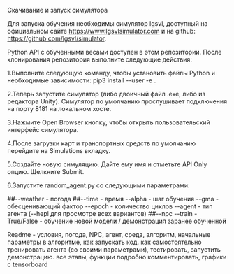 Скачивание и запуск симулятора

Для запуска обучения необходимы симулятор lgsvl, доступный на официальном сайте https://www.lgsvlsimulator.com и на github: https://github.com/lgsvl/simulator.

Python API с обученными весами доступен в этом репозитории. После клонирования репозитория выполните следующие действия:

1.Выполните следующую команду, чтобы установить файлы Python и необходимые зависимости:
pip3 install --user -e .

2.Теперь запустите симулятор (либо двоичный файл .exe, либо из редактора Unity). Симулятор по умолчанию прослушивает подключения на порту 8181 на локальном хосте.

3.Нажмите Open Browser кнопку, чтобы открыть пользовательский интерфейс симулятора.

4.После загрузки карт и транспортных средств по умолчанию перейдите на Simulations вкладку.

5.Создайте новую симуляцию. Дайте ему имя и отметьте API Only опцию. Щелкните Submit.

6.Запустите random_agent.py со следующими параметрами:

  ##--weather - погода
  ##--time - время
  --alpha - шаг обучения
  --gma - обесценивающий фактор
  --epoch - количество циклов 
  --agent - тип агента (--hepl для просмотре всех вариантов)
  ##--npc
  --train - True/False - обучение новой модели / демонстрация заранее обученной 

Readme - условия, погода, NPC, агент, среда, алгоритм, начальные параметры в алгоритме, как запускать код. как самостоятельно тренировать агента (со своими параметрами), тестировать, запустить демонстрацию. все этапы, функции подробно комментировать, графики с tensorboard




